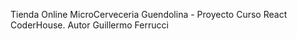 Tienda Online MicroCerveceria Guendolina - Proyecto Curso React CoderHouse. Autor Guillermo Ferrucci
